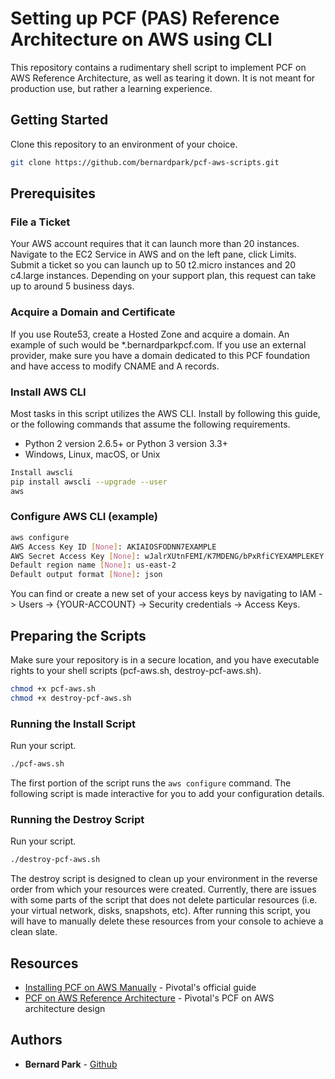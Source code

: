 # Setting up PCF (PAS) Reference Architecture on AWS using CLI

This repository contains a rudimentary shell script to implement PCF on AWS Reference Architecture, as well as tearing it down. It is not meant for production use, but rather a learning experience.

## Getting Started

Clone this repository to an environment of your choice.

```bash
git clone https://github.com/bernardpark/pcf-aws-scripts.git
```

## Prerequisites

### File a Ticket

Your AWS account requires that it can launch more than 20 instances. Navigate to the EC2 Service in AWS and on the left pane, click Limits. Submit a ticket so you can launch up to 50 t2.micro instances and 20 c4.large instances. Depending on your support plan, this request can take up to around 5 business days.

### Acquire a Domain and Certificate

If you use Route53, create a Hosted Zone and acquire a domain. An example of such would be *.bernardparkpcf.com. If you use an external provider, make sure you have a domain dedicated to this PCF foundation and have access to modify CNAME and A records.

### Install AWS CLI

Most tasks in this script utilizes the AWS CLI. Install by following this guide, or the following commands that assume the following requirements.

* Python 2 version 2.6.5+ or Python 3 version 3.3+
* Windows, Linux, macOS, or Unix

```bash
Install awscli
pip install awscli --upgrade --user
aws
```

### Configure AWS CLI (example)
```bash
aws configure
AWS Access Key ID [None]: AKIAIOSFODNN7EXAMPLE
AWS Secret Access Key [None]: wJalrXUtnFEMI/K7MDENG/bPxRfiCYEXAMPLEKEY
Default region name [None]: us-east-2
Default output format [None]: json
```

You can find or create a new set of your access keys by navigating to IAM -> Users -> {YOUR-ACCOUNT} -> Security credentials -> Access Keys.


## Preparing the Scripts

Make sure your repository is in a secure location, and you have executable rights to your shell scripts (pcf-aws.sh, destroy-pcf-aws.sh).

```bash
chmod +x pcf-aws.sh
chmod +x destroy-pcf-aws.sh
```

### Running the Install Script
Run your script.

```bash
./pcf-aws.sh
```

The first portion of the script runs the `aws configure` command. The following script is made interactive for you to add your configuration details.

### Running the Destroy Script
Run your script.

```bash
./destroy-pcf-aws.sh
```

The destroy script is designed to clean up your environment in the reverse order from which your resources were created. Currently, there are issues with some parts of the script that does not delete particular resources (i.e. your virtual network, disks, snapshots, etc). After running this script, you will have to manually delete these resources from your console to achieve a clean slate.

## Resources

* [Installing PCF on AWS Manually](https://docs.pivotal.io/pivotalcf/2-3/om/aws/prepare-env-manual.html) - Pivotal's official guide
* [PCF on AWS Reference Architecture](https://docs.pivotal.io/pivotalcf/2-1/refarch/aws/aws_ref_arch.html) - Pivotal's PCF on AWS architecture design


## Authors

* **Bernard Park** - [Github](https://github.com/bernardpark)

